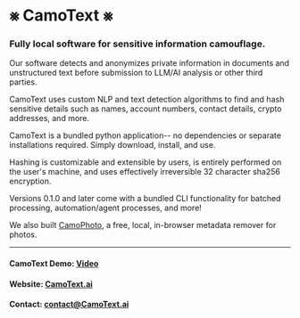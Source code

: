 # ⨳ CamoText ⨳

### Fully local software for sensitive information camouflage. 



Our software detects and anonymizes private information in documents and unstructured text before submission to LLM/AI analysis or other third parties. 

CamoText uses custom NLP and text detection algorithms to find and hash sensitive details such as names, account numbers, contact details, crypto addresses, and more. 

CamoText is a bundled python application-- no dependencies or separate installations required. Simply download, install, and use.

Hashing is customizable and extensible by users, is entirely performed on the user's machine, and uses effectively irreversible 32 character sha256 encryption.

Versions 0.1.0 and later come with a bundled CLI functionality for batched processing, automation/agent processes, and more!

We also built [CamoPhoto](https://camotext.ai/camophoto), a free, local, in-browser metadata remover for photos.

----

#### CamoText Demo: [Video](https://camotext.ai/#demo-video)
#### Website: [CamoText.ai](https://camotext.ai/)
#### Contact: [contact@CamoText.ai](mailto:contact@camotext.ai)
